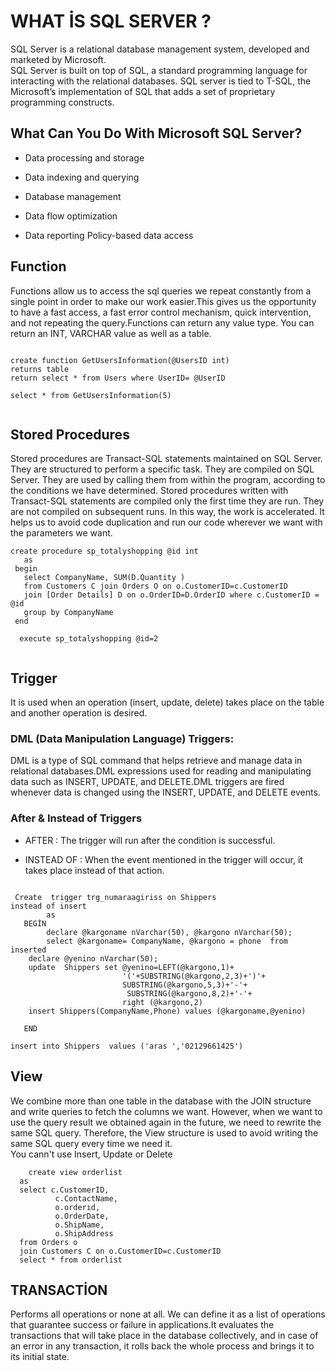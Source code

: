# WHAT İS SQL SERVER ?
SQL Server is a relational database management system,  developed and marketed by Microsoft.
<BR> SQL Server is built on top of SQL, a standard programming language for interacting with the relational databases. SQL server is tied to  T-SQL, the Microsoft’s implementation of SQL that adds a set of proprietary programming constructs.
 
 ## What Can You Do With Microsoft SQL Server?

* Data processing and storage

* Data indexing and querying

* Database management

* Data flow optimization

* Data reporting Policy-based data access
 
 ## Function 

 Functions allow us to access the sql queries we repeat constantly from a single point in order to make our work easier.This gives us the opportunity to have a fast access, a fast error control mechanism, quick intervention, and not repeating the query.Functions can return any value type. You can return an INT, VARCHAR value as well as a table.
	
```
 
create function GetUsersInformation(@UsersID int)
returns table 
return select * from Users where UserID= @UserID

select * from GetUsersInformation(5) 
 

 ```

 ## Stored Procedures

Stored procedures are Transact-SQL statements maintained on SQL Server. They are structured to perform a specific task.
They are compiled on SQL Server. They are used by calling them from within the program, according to the conditions we have determined.
Stored procedures written with Transact-SQL statements are compiled only the first time they are run.
They are not compiled on subsequent runs. In this way, the work is accelerated. It helps us to avoid code duplication and run our code wherever we want with the parameters we want.
 
 ```
create procedure sp_totalyshopping @id int 
	as
  begin
	select CompanyName, SUM(D.Quantity )
	from Customers C join Orders O on o.CustomerID=c.CustomerID
	join [Order Details] D on o.OrderID=D.OrderID where c.CustomerID = @id 
	group by CompanyName
  end 

   execute sp_totalyshopping @id=2
	
```	
 
 ## Trigger 
 
 It is used when an operation (insert, update, delete) takes place on the table and another operation is desired.
 ### DML (Data Manipulation Language) Triggers:
 DML is a type of SQL command that helps retrieve and manage data in relational databases.DML expressions used for reading and manipulating data such as INSERT, UPDATE, and DELETE.DML triggers are fired whenever data is changed using the INSERT, UPDATE, and DELETE events.
 
### After & Instead of Triggers
* AFTER : The trigger will run after the condition is successful.

* INSTEAD OF : When the event mentioned in the trigger will occur, it takes place instead of that action.
```	
 
 Create  trigger trg_numaraagiriss on Shippers
instead of insert
        as
   BEGİN
        declare @kargoname nVarchar(50), @kargono nVarchar(50);
        select @kargoname= CompanyName, @kargono = phone  from inserted
	declare @yenino nVarchar(50);
	update  Shippers set @yenino=LEFT(@kargono,1)+
	                     '('+SUBSTRING(@kargono,2,3)+')'+
	                     SUBSTRING(@kargono,5,3)+'-'+
	                      SUBSTRING(@kargono,8,2)+'-'+
	                     right (@kargono,2)
	insert Shippers(CompanyName,Phone) values (@kargoname,@yenino)
      
   END    

insert into Shippers  values ('aras ','02129661425')

```

	
## View 
We combine more than one table in the database with the JOIN structure and write queries to fetch the columns we want.
However, when we want to use the query result we obtained again in the future, we need to rewrite the same SQL query.
Therefore, the View  structure is used to avoid writing the same SQL query every time we need it.
	<br>You cann't use Insert, Update or Delete
	
```
	create view orderlist 
  as
  select c.CustomerID, 
          c.ContactName,
		  o.orderıd, 
		  o.OrderDate,
		  o.ShipName,
		  o.ShipAddress 
  from Orders o 
  join Customers C on o.CustomerID=c.CustomerID
  select * from orderlist
```

	
 ## TRANSACTİON 
	
Performs all operations or none at all.	We can define it as a list of operations that guarantee success or failure in applications.It evaluates the transactions that will take place in the database collectively, and in case of an error in any transaction, it rolls back the whole process and brings it to its initial state.
	
